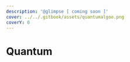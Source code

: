 ```yaml
---
description: '@glimpse [ coming soon ]'
cover: ../../.gitbook/assets/quantumalgoo.png
coverY: 0
---
```


# Quantum

